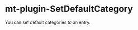 mt-plugin-SetDefaultCategory
============================

You can set default categories to an entry.

